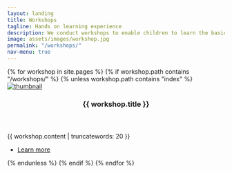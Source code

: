 ```yaml
---
layout: landing
title: Workshops
tagline: Hands on learning experience
description: We conduct workshops to enable children to learn the basics of programming and robotics in an interdisciplinary fashion.
image: assets/images/workshop.jpg
permalink: "/workshops/"
nav-menu: true
---
```


<!-- Two -->
<section id="two" class="spotlights">
	{% for workshop in site.pages %}
  {% if workshop.path contains "/workshops/" %}
	{% unless workshop.path contains "index" %}
	<section>
		<a href="{{ workshop.permalink | absolute_url }}" class="image">
			<img src="{{ workshop.image }}" alt="thumbnail" data-position="center center" />
		</a>
		<div class="content">
			<div class="inner">
				<header class="major">
					<h3>{{ workshop.title }}</h3>
				</header>
				<p>{{ workshop.content | truncatewords: 20 }}</p>
				<ul class="actions">
					<li><a href="{{ workshop.permalink | absolute_url }}" class="button">Learn more</a></li>
				</ul>
			</div>
		</div>
	</section>
	{% endunless %}
	{% endif %}
	{% endfor %}
</section>
